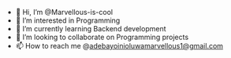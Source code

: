 - 👋 Hi, I’m @Marvellous-is-cool
- 👀 I’m interested in Programming
- 🌱 I’m currently learning Backend development
- 💞️ I’m looking to collaborate on Programming projects
- 📫 How to reach me @adebayoinioluwamarvellous1@gmail.com

<!---
Marvellous-is-cool/Marvellous-is-cool is a ✨ special ✨ repository because its `README.md` (this file) appears on your GitHub profile.
You can click the Preview link to take a look at your changes.
--->
